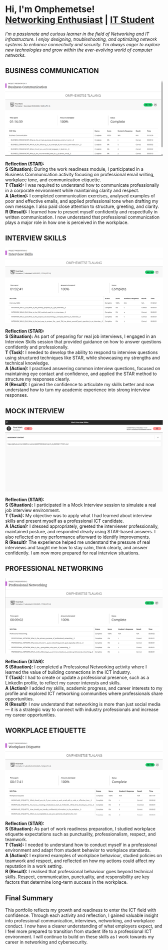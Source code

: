 <h1>Hi, I'm Omphemetse!<br/>
<a href="https://github.com/YOUR_GITHUB_USERNAME">Networking Enthusiast</a> | <a href="https://linkedin.com/in/YOUR_LINKEDIN_PROFILE">IT Student</a></h1>

<p><i>I'm a passionate and curious learner in the field of Networking and IT infrastructure. I enjoy designing, troubleshooting, and optimizing network systems to enhance connectivity and security. I'm always eager to explore new technologies and grow within the ever-evolving world of computer networks.</i></p>

## BUSINESS COMMUNICATION
![Business Communication](Business%20Communication.png)

**Reflection (STAR):**  
**S (Situation):** During the work readiness module, I participated in a Business Communication activity focusing on professional email writing, workplace tone, and communication etiquette.  
**T (Task):** I was required to understand how to communicate professionally in a corporate environment while maintaining clarity and respect.  
**A (Action):** I completed communication exercises, analysed examples of poor and effective emails, and applied professional tone when drafting my own message. I also paid close attention to structure, greeting, and clarity.
**R (Result):** I learned how to present myself confidently and respectfully in written communication. I now understand that professional communication plays a major role in how one is perceived in the workplace.


## INTERVIEW SKILLS
![Interview Skills](Interview%20Skills.png)

**Reflection (STAR):**  
**S (Situation):** As part of preparing for real job interviews, I engaged in an Interview Skills session that provided guidance on how to answer questions confidently and professionally.  
**T (Task):** I needed to develop the ability to respond to interview questions using structured techniques like STAR, while showcasing my strengths and technical knowledge.  
**A (Action):** I practised answering common interview questions, focused on maintaining eye contact and confidence, and applied the STAR method to structure my responses clearly.  
**R (Result):** I gained the confidence to articulate my skills better and now understand how to turn my academic experience into strong interview responses.

## MOCK INTERVIEW
![MockInterview](Mock%20Interview.png)

**Reflection (STAR):**  
**S (Situation):** I participated in a Mock Interview session to simulate a real job interview environment.  
**T (Task):** My objective was to apply what I had learned about interview skills and present myself as a professional ICT candidate.  
**A (Action):** I dressed appropriately, greeted the interviewer professionally, maintained posture, and responded clearly using STAR-based answers. I also reflected on my performance afterward to identify improvements.  
**R (Result):** The experience helped me understand the pressure of real interviews and taught me how to stay calm, think clearly, and answer confidently. I am now more prepared for real interview situations.

## PROFESSIONAL NETWORKING
![Professional Networking](Professional%20Networking.png)

**Reflection (STAR):**  
**S (Situation):** I completed a Professional Networking activity where I learned the value of building connections in the ICT industry.  
**T (Task):** I had to create or update a professional presence, such as a LinkedIn profile, to reflect my career interests and skills.  
**A (Action):** I added my skills, academic progress, and career interests to my profile and explored ICT networking communities where professionals share opportunities.  
**R (Result):** I now understand that networking is more than just social media — it is a strategic way to connect with industry professionals and increase my career opportunities.

## WORKPLACE ETIQUETTE
![Workplace Etiquette](Workplace%20Etiquette.png)

**Reflection (STAR):**  
**S (Situation):** As part of work readiness preparation, I studied workplace etiquette expectations such as punctuality, professionalism, respect, and teamwork.  
**T (Task):** I needed to understand how to conduct myself in a professional environment and adapt from student behavior to workplace standards.  
**A (Action):** I explored examples of workplace behaviour, studied policies on teamwork and respect, and reflected on how my actions could affect my reputation in a work setting.  
**R (Result):** I realised that professional behaviour goes beyond technical skills. Respect, communication, punctuality, and responsibility are key factors that determine long-term success in the workplace.

## Final Summary

This portfolio reflects my growth and readiness to enter the ICT field with confidence. Through each activity and reflection, I gained valuable insight into professional communication, interviews, networking, and workplace conduct. I now have a clearer understanding of what employers expect, and I feel more prepared to transition from student life to a professional ICT environment. I will continue to build on these skills as I work towards my career in networking and cybersecurity.
